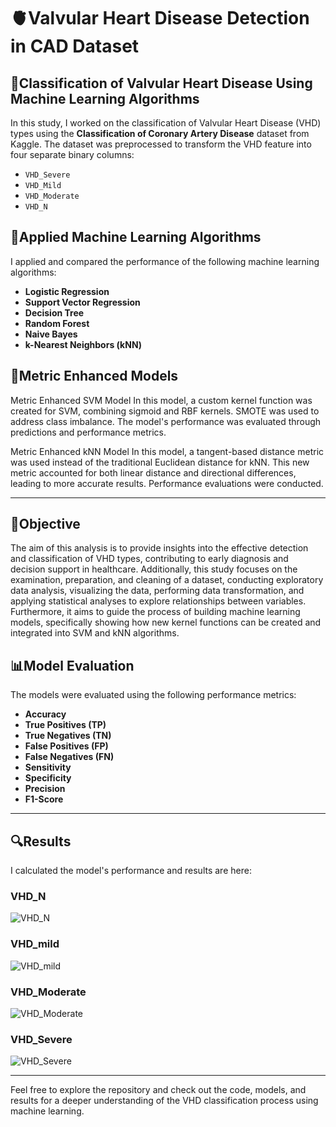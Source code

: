 # 🫀Valvular Heart Disease Detection in CAD Dataset

## 📝Classification of Valvular Heart Disease Using Machine Learning Algorithms

In this study, I worked on the classification of Valvular Heart Disease (VHD) types using the **Classification of Coronary Artery Disease** dataset from Kaggle. The dataset was preprocessed to transform the VHD feature into four separate binary columns:

- `VHD_Severe`
- `VHD_Mild`
- `VHD_Moderate`
- `VHD_N`

## 🤖Applied Machine Learning Algorithms

I applied and compared the performance of the following machine learning algorithms:

- **Logistic Regression**
- **Support Vector Regression**
- **Decision Tree**
- **Random Forest**
- **Naive Bayes**
- **k-Nearest Neighbors (kNN)**

## 🔧Metric Enhanced Models

Metric Enhanced SVM Model
In this model, a custom kernel function was created for SVM, combining sigmoid and RBF kernels. SMOTE was used to address class imbalance. The model's performance was evaluated through predictions and performance metrics.

Metric Enhanced kNN Model
In this model, a tangent-based distance metric was used instead of the traditional Euclidean distance for kNN. This new metric accounted for both linear distance and directional differences, leading to more accurate results. Performance evaluations were conducted.

---

## 🎯Objective

The aim of this analysis is to provide insights into the effective detection and classification of VHD types, contributing to early diagnosis and decision support in healthcare. Additionally, this study focuses on the examination, preparation, and cleaning of a dataset, conducting exploratory data analysis, visualizing the data, performing data transformation, and applying statistical analyses to explore relationships between variables. Furthermore, it aims to guide the process of building machine learning models, specifically showing how new kernel functions can be created and integrated into SVM and kNN algorithms.

## 📊Model Evaluation

The models were evaluated using the following performance metrics:

- **Accuracy**
- **True Positives (TP)**
- **True Negatives (TN)**
- **False Positives (FP)**
- **False Negatives (FN)**
- **Sensitivity**
- **Specificity**
- **Precision**
- **F1-Score**

---

## 🔍Results

I calculated the model's performance and results are here:

### VHD_N

![VHD_N](https://github.com/user-attachments/assets/12974cc5-5fa9-4134-bc12-b55f2b141149)

### VHD_mild

![VHD_mild](https://github.com/user-attachments/assets/1ca4cc36-61d0-4be6-ade0-9a539d8448c3)

### VHD_Moderate

![VHD_Moderate](https://github.com/user-attachments/assets/c0e27907-0ae3-4357-8c7e-bc39c028f5bc)

### VHD_Severe

![VHD_Severe](https://github.com/user-attachments/assets/40e3b2e7-dda2-4097-bf6a-39af1ba1fa27)

---

Feel free to explore the repository and check out the code, models, and results for a deeper understanding of the VHD classification process using machine learning.
